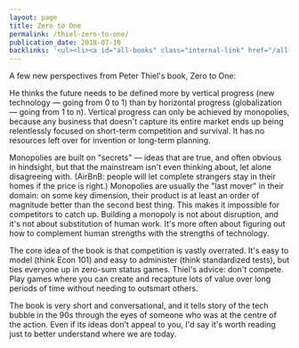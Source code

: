 ```yaml
---
layout: page
title: Zero to One
permalink: /thiel-zero-to-one/
publication_date: 2018-07-10
backlinks: '<ul><li><a id="all-books" class="internal-link" href="/all-books/">All books</a></li><li><a id="books-20s" class="internal-link" href="/books-20s/">20s</a></li><li><a id="books-business" class="internal-link" href="/books-business/">Business</a></li><li><a id="books-liked" class="internal-link" href="/books-liked/">Liked</a></li><li><a id="books-non-fiction" class="internal-link" href="/books-non-fiction/">Non-Fiction</a></li><li><a id="books-philosophy" class="internal-link" href="/books-philosophy/">Philosophy</a></li><li><a id="commentaries" class="internal-link" href="/commentaries/">Commentaries</a></li></ul>'
---
```


A few new perspectives from Peter Thiel's book, Zero to One:

He thinks the future needs to be defined more by vertical progress (new technology — going from 0 to 1) than by horizontal progress (globalization — going from 1 to n). Vertical progress can only be achieved by monopolies, because any business that doesn't capture its entire market ends up being relentlessly focused on short-term competition and survival. It has no resources left over for invention or long-term planning.

Monopolies are built on "secrets" — ideas that are true, and often obvious in hindsight, but that the mainstream isn't even thinking about, let alone disagreeing with. (AirBnB: people will let complete strangers stay in their homes if the price is right.) Monopolies are usually the "last mover" in their domain: on some key dimension, their product is at least an order of magnitude better than the second best thing. This makes it impossible for competitors to catch up. Building a monopoly is not about disruption, and it's not about substitution of human work. It's more often about figuring out how to complement human strengths with the strengths of technology.

The core idea of the book is that competition is vastly overrated. It's easy to model (think Econ 101) and easy to administer (think standardized tests), but ties everyone up in zero-sum status games. Thiel's advice: don't compete. Play games where you can create and recapture lots of value over long periods of time without needing to outsmart others.

The book is very short and conversational, and it tells story of the tech bubble in the 90s through the eyes of someone who was at the centre of the action. Even if its ideas don't appeal to you, I'd say it's worth reading just to better understand where we are today.